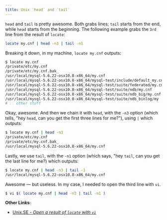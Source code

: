 ```yaml
---
title: Unix `head` and `tail`
---
```


`head` and `tail` is pretty awesome. Both grabs lines; `tail` starts from the end, while `head` starts from the beginning. The following example grabs the `3rd` line from the result of `locate`:

```bash
locate my.cnf | head -n3 | tail -n1
```

Breaking it down, in my machine, `locate my.cnf` outputs:

```bash
$ locate my.cnf
/private/etc/my.cnf
/private/etc/my.cnf.bak_
/usr/local/mysql-5.6.22-osx10.8-x86_64/my.cnf
/usr/local/mysql-5.6.22-osx10.8-x86_64/mysql-test/include/default_my.cnf
/usr/local/mysql-5.6.22-osx10.8-x86_64/mysql-test/suite/federated/my.cnf
/usr/local/mysql-5.6.22-osx10.8-x86_64/mysql-test/suite/ndb/my.cnf
/usr/local/mysql-5.6.22-osx10.8-x86_64/mysql-test/suite/ndb_big/my.cnf
/usr/local/mysql-5.6.22-osx10.8-x86_64/mysql-test/suite/ndb_binlog/my
# .. other stuff
```

Okay, awesome. And then we chain it with `head`, with the `-n3` option (which tells, "hey `head`, can you get the first three lines for me?"), using `|` which outputs:

```bash
$ locate my.cnf | head -n3
/private/etc/my.cnf
/private/etc/my.cnf.bak_
/usr/local/mysql-5.6.22-osx10.8-x86_64/my.cnf
```

Lastly, we use `tail`, with the `-n1` option (which says, "hey `tail`, can you get the last line for me?) which outputs:

```bash
$ locate my.cnf | head -n3 | tail -1
/usr/local/mysql-5.6.22-osx10.8-x86_64/my.cnf
```

Awesome &mdash; but useless. In my case, I needed to open the third line with `vi`.

```bash
$ vi $( locate my.cnf | head -n3 | tail -n1 )
```

**Other Links**:
- [Unix.SE - *Open a result of `locate` with `vi`*](http://unix.stackexchange.com/questions/189704/open-a-result-of-locate-with-vi/189714#189714)
